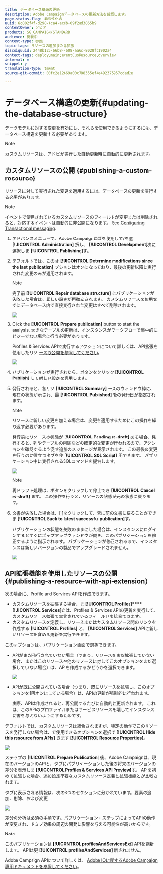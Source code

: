 ```yaml
---
title: データベース構造の更新
description: Adobe Campaignデータベースの更新方法を確認します。
page-status-flag: 非活性化の
uuid: 6c802f4f-d298-4ca4-acdb-09f2ad3865b9
contentOwner: ソビア
products: SG_CAMPAIGN/STANDARD
audience: 開発中
content-type: 参照
topic-tags: リソースの追加または拡張
discoiquuid: 2448b126-66b8-4608-aa6c-8028fb1902a4
context-tags: deploy,main;eventCusResource,overview
internal: n
snippet: y
translation-type: tm+mt
source-git-commit: 00fc2e12669a00c788355ef4e492375957cdad2e

---
```



# データベース構造の更新{#updating-the-database-structure}

データモデルに対する変更を有効にし、それらを使用できるようにするには、データベース構造を更新する必要があります。

>[!NOTE]
>
>カスタムリソースは、アドビが実行した自動更新時に自動的に更新されます。

## カスタムリソースの公開 {#publishing-a-custom-resource}

リソースに対して実行された変更を適用するには、データベースの更新を実行する必要があります。

>[!NOTE]
>
>イベントで使用されているカスタムリソースのフィールドが変更または削除されると、対応するイベントは自動的に非公開になります。 See [Configuring Transactional messaging](../../administration/using/configuring-transactional-messaging.md).

1. アドバンスメニューで、Adobe Campaignロゴを使用して/を選 **[!UICONTROL Administration]** 択し、 **[!UICONTROL Development]**&#x200B;次に選択しま **[!UICONTROL Publishing]**&#x200B;す。
1. デフォルトでは、このオ **[!UICONTROL Determine modifications since the last publication]** プションはオンになっており、最後の更新以降に実行された変更のみが適用されます。

   >[!NOTE]
   >
   >完了前 **[!UICONTROL Repair database structure]** にパブリケーションが失敗した場合は、正しい設定が再確立されます。 カスタムリソースを使用せずにデータベース内で直接実行された変更はすべて削除されます。

   ![](assets/schema_extension_12.png)

1. Click the **[!UICONTROL Prepare publication]** button to start the analysis. 大きなテーブルの更新は、インスタンスがワークフローで集中的にビジーでない場合に行う必要があります。

   Profiles &amp; Services APIで実行するアクションについて詳しくは、API拡張を使用したリソ [ースの公開を参照してください](#publishing-a-resource-with-api-extension)。

   ![](assets/schema_extension_13.png)

1. パブリケーションが実行されたら、ボタンをクリック **[!UICONTROL Publish]** して新しい設定を適用します。
1. 発行されると、各リソ **[!UICONTROL Summary]** ースのウィンドウ枠に、現在の状態が示され、最 **[!UICONTROL Published]** 後の発行日が指定されます。

   >[!NOTE]
   >
   >リソースに新しい変更を加える場合は、変更を適用するためにこの操作を繰り返す必要があります。

   発行前にリソースの状態が **[!UICONTROL Pending re-draft]** ある場合、発行すると、列やテーブルの削除などの確定的な変更が行われるので、アクションを確認するよう促す追加のメッセージが表示されます。 この最後の変更を行うのに役立つタブを使 **[!UICONTROL SQL Script]** 用できます。 パブリケーション中に実行されるSQLコマンドを提供します。

   ![](assets/schema_extension_scriptsql.png)

   >[!NOTE]
   >
   >再ドラフト処理は、ボタンをクリックして停止でき **[!UICONTROL Cancel re-draft]** ます。 この操作を行うと、リソースの状態が元の状態に戻ります。

1. 文書が失敗した場合は、[ ]をクリックして、常に前の文書に戻ることができま **[!UICONTROL Back to latest successful publication]**&#x200B;す。

   パブリケーションの状態を失敗のままにした場合は、インスタンスにログインするとすぐにポップアップウィンドウが開き、このパブリケーションを修正するように指示されます。 パブリケーションが修正されるまで、インスタンスは新しいバージョンの製品でアップグレードされません。

   ![](assets/schema_extension_31.png)

## API拡張機能を使用したリソースの公開 {#publishing-a-resource-with-api-extension}

次の場合に、Profile and Services APIを作成できます。

* カスタムリソースを拡張する場合、ま **[!UICONTROL Profiles]****[!UICONTROL Services]**&#x200B;たは、Profiles &amp; Services APIの更新を実行して、カスタムリソース拡張で宣言されているフィールドを統合できます。
* カスタムリソースを定義し、リソースまたはカスタムリソース間のリンクを作成する **[!UICONTROL Profiles]** と、 **[!UICONTROL Services]** APIに新しいリソースを含める更新を実行できます。

このオプションは、パブリケーション画面で選択できます。

* APIがまだ発行されていない場合（つまり、リソースをまだ拡張していない場合、またはこのリソースや他のリソースに対してこのオプションをまだ選択していない場合）は、APIを作成するかどうかを選択できます。

   ![](assets/create-profile-and-services-api.png)

* APIが既に公開されている場合（つまり、既にリソースを拡張し、このオプションを1回オンにしている場合）は、APIの更新が強制的に行われます。

   実際、APIは作成されると、再公開するたびに自動的に更新されます。 これは、このAPIのプロファイルまたはサービスリソースを壊してインスタンスに害を与えないようにするためです。

デフォルトでは、カスタムリソースは統合されますが、特定の動作でこのリソースを発行しない場合は、で使用できるオプションを選択で **[!UICONTROL Hide this resource from APIs]** きます **[!UICONTROL Resource Properties]**。

![](assets/removefromextoption.png)

ステップの **[!UICONTROL Prepare Publication]** 後、Adobe Campaignは、現在のバージョンのAPIと、タブにパブリケーションした後の将来のバージョンの差分を表示しま **[!UICONTROL Profiles & Services API Preview]**&#x200B;す。 APIを初めて拡張した場合、追加設定不要なカスタムリソース定義と拡張機能とが比較されます。

タブに表示される情報は、次の3つのセクションに分かれています。要素の追加、削除、および変更

![](assets/extendpandsapi_diff.png)

差分の分析は必須の手順です。パブリケーション・ステップによってAPIの動作が変更され、ドミノ効果の周辺の開発に影響を与える可能性が高いからです。

>[!NOTE]
>
>このパブリケーションは **[!UICONTROL profilesAndServicesExt]** APIを更新します。 APIは更 **[!UICONTROL profilesAndServices]** 新されません。

Adobe Campaign APIについて詳しくは、 [Adobe IOに関するAdobe Campaign専用ドキュメントを参照してください](https://docs.campaign.adobe.com/doc/standard/en/adobeio.html)。
